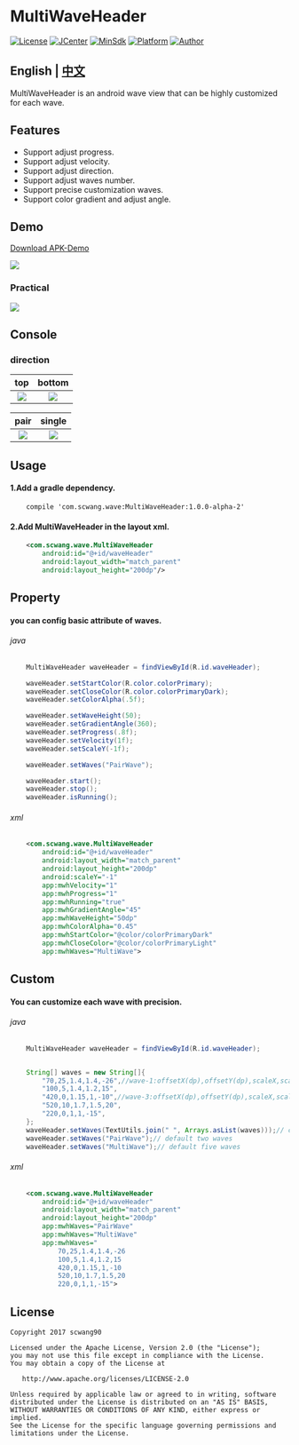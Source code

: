# MultiWaveHeader

[![License](https://img.shields.io/badge/License%20-Apache%202-337ab7.svg)](https://www.apache.org/licenses/LICENSE-2.0)
[![JCenter](https://img.shields.io/badge/%20Jcenter%20-1.0.0-5bc0de.svg)](https://bintray.com/scwang90/maven/MultiWaveHeader/_latestVersion)
[![MinSdk](https://img.shields.io/badge/%20MinSdk%20-%209%2B%20-f0ad4e.svg)](https://android-arsenal.com/api?level=9)
[![Platform](https://img.shields.io/badge/Platform-Android-f0ad4e.svg)](https://www.android.com)
[![Author](https://img.shields.io/badge/Author-scwang90-11bbff.svg)](https://github.com/scwang90)


## English | [中文](https://github.com/scwang90/MultiWaveHeader/blob/master/README.md)

MultiWaveHeader is an android wave view that can be highly customized for each wave.

## Features

 - Support adjust progress.
 - Support adjust velocity.
 - Support adjust direction.
 - Support adjust waves number.
 - Support precise customization waves.
 - Support color gradient and adjust angle.

## Demo

[Download APK-Demo](https://github.com/scwang90/MultiWaveHeader/blob/master/art/app-debug.apk?raw=true)

![](art/png_apk_rqcode.png)

### Practical

![](art/gif_index_preview.gif)


## Console

### direction

|top|bottom|
|:---:|:---:|
![](art/gif_console_1.gif)|![](art/gif_console_2.gif)|

|pair|single|
|:---:|:---:|
![](art/gif_console_3.gif)|![](art/gif_console_4.gif)|

## Usage
#### 1.Add a gradle dependency.
```
    compile 'com.scwang.wave:MultiWaveHeader:1.0.0-alpha-2'
```

#### 2.Add MultiWaveHeader in the layout xml.
```xml
    <com.scwang.wave.MultiWaveHeader
        android:id="@+id/waveHeader"
        android:layout_width="match_parent"
        android:layout_height="200dp"/>
```

## Property

#### you can config basic attribute of waves.

###### java
```java
    MultiWaveHeader waveHeader = findViewById(R.id.waveHeader);

    waveHeader.setStartColor(R.color.colorPrimary);
    waveHeader.setCloseColor(R.color.colorPrimaryDark);
    waveHeader.setColorAlpha(.5f);

    waveHeader.setWaveHeight(50);
    waveHeader.setGradientAngle(360);
    waveHeader.setProgress(.8f);
    waveHeader.setVelocity(1f);
    waveHeader.setScaleY(-1f);

    waveHeader.setWaves("PairWave");

    waveHeader.start();
    waveHeader.stop();
    waveHeader.isRunning();

```

###### xml
```xml
    <com.scwang.wave.MultiWaveHeader
        android:id="@+id/waveHeader"
        android:layout_width="match_parent"
        android:layout_height="200dp"
        android:scaleY="-1"
        app:mwhVelocity="1"
        app:mwhProgress="1"
        app:mwhRunning="true"
        app:mwhGradientAngle="45"
        app:mwhWaveHeight="50dp"
        app:mwhColorAlpha="0.45"
        app:mwhStartColor="@color/colorPrimaryDark"
        app:mwhCloseColor="@color/colorPrimaryLight"
        app:mwhWaves="MultiWave">
```

## Custom

#### You can customize each wave with precision.

###### java
```java
    MultiWaveHeader waveHeader = findViewById(R.id.waveHeader);


    String[] waves = new String[]{
        "70,25,1.4,1.4,-26",//wave-1:offsetX(dp),offsetY(dp),scaleX,scaleY,velocity(dp/s)
        "100,5,1.4,1.2,15",
        "420,0,1.15,1,-10",//wave-3:offsetX(dp),offsetY(dp),scaleX,scaleY,velocity(dp/s)
        "520,10,1.7,1.5,20",
        "220,0,1,1,-15",
    };
    waveHeader.setWaves(TextUtils.join(" ", Arrays.asList(waves)));// custom
    waveHeader.setWaves("PairWave");// default two waves
    waveHeader.setWaves("MultiWave");// default five waves

```

###### xml
```xml
    <com.scwang.wave.MultiWaveHeader
        android:id="@+id/waveHeader"
        android:layout_width="match_parent"
        android:layout_height="200dp"
        app:mwhWaves="PairWave"
        app:mwhWaves="MultiWave"
        app:mwhWaves="
            70,25,1.4,1.4,-26
            100,5,1.4,1.2,15
            420,0,1.15,1,-10
            520,10,1.7,1.5,20
            220,0,1,1,-15">
```

License
-------

    Copyright 2017 scwang90

    Licensed under the Apache License, Version 2.0 (the "License");
    you may not use this file except in compliance with the License.
    You may obtain a copy of the License at

       http://www.apache.org/licenses/LICENSE-2.0

    Unless required by applicable law or agreed to in writing, software
    distributed under the License is distributed on an "AS IS" BASIS,
    WITHOUT WARRANTIES OR CONDITIONS OF ANY KIND, either express or implied.
    See the License for the specific language governing permissions and
    limitations under the License.
